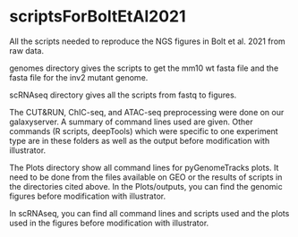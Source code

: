 # scriptsForBoltEtAl2021

All the scripts needed to reproduce the NGS figures in Bolt et al. 2021 from raw data.

genomes directory gives the scripts to get the mm10 wt fasta file and the fasta file for the inv2 mutant genome.

scRNAseq directory gives all the scripts from fastq to figures.

The CUT&RUN, ChIC-seq, and ATAC-seq preprocessing were done on our galaxyserver. A summary of command lines used are given. Other commands (R scripts, deepTools) which were specific to one experiment type are in these folders as well as the output before modification with illustrator.

The Plots directory show all command lines for pyGenomeTracks plots. It need to be done from the files available on GEO or the results of scripts in the directories cited above. In the Plots/outputs, you can find the genomic figures before modification with illustrator.

In scRNAseq, you can find all command lines and scripts used and the plots used in the figures before modification with illustrator.
